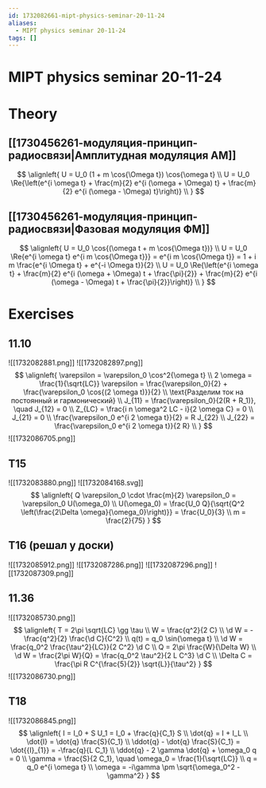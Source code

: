 ```yaml
---
id: 1732082661-mipt-physics-seminar-20-11-24
aliases:
  - MIPT physics seminar 20-11-24
tags: []
---
```


# MIPT physics seminar 20-11-24
# Theory
## [[1730456261-модуляция-принцип-радиосвязи|Амплитудная модуляция АМ]]
$$
\alignleft{
U = U_0 (1 + m \cos{\Omega t}) \cos{\omega t} \\
U = U_0 \Re{\left(e^{i \omega t} + \frac{m}{2} e^{i (\omega + \Omega) t} + \frac{m}{2} e^{i (\omega - \Omega) t}\right)} \\
}
$$
## [[1730456261-модуляция-принцип-радиосвязи|Фазовая модуляция ФМ]]
$$
\alignleft{
U = U_0 \cos{(\omega t + m \cos{\Omega t})} \\
U = U_0 \Re{e^{i \omega t} e^{i m \cos{\Omega t}}} =
e^{i m \cos{\Omega t}} = 1 + i m \frac{e^{i \Omega t} + e^{-i \Omega t}}{2} \\
U = U_0 \Re{\left(e^{i \omega t} + \frac{m}{2} e^{i (\omega + \Omega) t +
\frac{\pi}{2}} + \frac{m}{2} e^{i (\omega - \Omega) t + \frac{\pi}{2}}\right)} \\
}
$$
# Exercises
## 11.10
![[1732082881.png]]
![[1732082897.png]]
$$
\alignleft{
\varepsilon = \varepsilon_0 \cos^2{\omega t} \\
2 \omega = \frac{1}{\sqrt{LC}}
\varepsilon = \frac{\varepsilon_0}{2} + \frac{\varepsilon_0 \cos{(2 \omega t)}}{2} \\
\text{Разделим ток на постоянный и гармонический} \\
J_{11} = \frac{\varepsilon_0}{2(R + R_1)}, \quad
J_{12} = 0 \\
Z_{LC} = \frac{i n \omega^2 LC - i}{2 \omega C} = 0 \\
J_{21} = 0 \\
\frac{\varepsilon_0 e^{i 2 \omega t}}{2} = R J_{22} \\
J_{22} = \frac{\varepsilon_0 e^{i 2 \omega t}}{2 R} \\
}
$$
![[1732086705.png]]
## T15
![[1732083880.png]]
![[1732084168.svg]]
$$
\alignleft{
Q \varepsilon_0 \cdot \frac{m}{2} \varepsilon_0 = \varepsilon_0 U(\omega_0) \\
U(\omega_0) = \frac{U_0 Q}{\sqrt{Q^2 \left(\frac{2\Delta \omega}{\omega_0}\right)}} =
\frac{U_0}{3} \\
m = \frac{2}{75}
}
$$
## T16 (решал у доски)
![[1732085912.png]]
![[1732087286.png]]
![[1732087296.png]]
![[1732087309.png]]
## 11.36
![[1732085730.png]]
$$
\alignleft{
T = 2\pi \sqrt{LC} \gg \tau \\
W = \frac{q^2}{2 C} \\
\d W = -\frac{q^2}{2} \frac{\d C}{C^2} \\
q(t) = q_0 \sin{\omega t} \\
\d W = \frac{q_0^2 \frac{\tau^2}{LC}}{2 C^2} \d C \\
Q = 2\pi \frac{W}{\Delta W} \\
\d W = \frac{2\pi W}{Q} = \frac{q_0^2 \tau^2}{2 L C^3} \d C \\
\Delta C = \frac{\pi R C^{\frac{5}{2}} \sqrt{L}}{\tau^2}
}
$$
![[1732086730.png]]
## T18
![[1732086845.png]]
$$
\alignleft{
I = I_0 + S U_1 = I_0 + \frac{q}{C_1} S \\
\dot{q} = I + I_L \\
\dot{I} = \dot{q} \frac{S}{C_1} \\
\ddot{q} - \dot{q} \frac{S}{C_1} = \dot{{I}_{1}} = -\frac{q}{L C_1} \\
\ddot{q} - 2 \gamma \dot{q} + \omega_0 q = 0 \\
\gamma = \frac{S}{2 C_1}, \quad \omega_0 = \frac{1}{\sqrt{LC}} \\
q = q_0 e^{i \omega t} \\
\omega = -i\gamma \pm \sqrt{\omega_0^2 - \gamma^2}
}
$$

